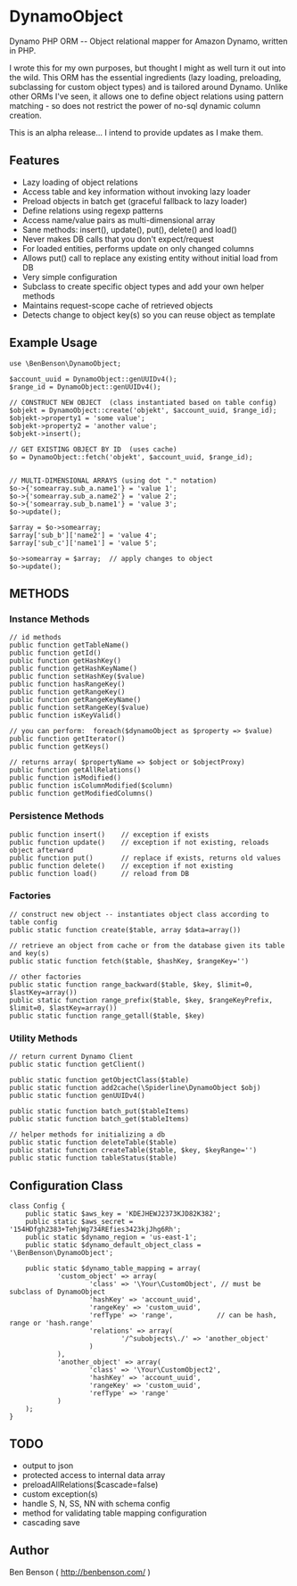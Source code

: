 DynamoObject
============

Dynamo PHP ORM  --  Object relational mapper for Amazon Dynamo, written in PHP.

I wrote this for my own purposes, but thought I might as well turn it out into the wild.  This ORM has the essential ingredients (lazy loading, preloading, subclassing for custom object types) and is tailored around Dynamo.  Unlike other ORMs I've seen, it allows one to define object relations using pattern matching - so does not restrict the power of no-sql dynamic column creation.

This is an alpha release...  I intend to provide updates as I make them.


## Features

* Lazy loading of object relations
* Access table and key information without invoking lazy loader
* Preload objects in batch get (graceful fallback to lazy loader)
* Define relations using regexp patterns
* Access name/value pairs as multi-dimensional array
* Sane methods: insert(), update(), put(), delete() and load()
* Never makes DB calls that you don't expect/request
* For loaded entities, performs update on only changed columns
* Allows put() call to replace any existing entity without initial load from DB
* Very simple configuration
* Subclass to create specific object types and add your own helper methods
* Maintains request-scope cache of retrieved objects
* Detects change to object key(s) so you can reuse object as template


## Example Usage

    use \BenBenson\DynamoObject;

    $account_uuid = DynamoObject::genUUIDv4();
    $range_id = DynamoObject::genUUIDv4();

    // CONSTRUCT NEW OBJECT  (class instantiated based on table config)
    $objekt = DynamoObject::create('objekt', $account_uuid, $range_id);
    $objekt->property1 = 'some value';
    $objekt->property2 = 'another value';
    $objekt->insert();

    // GET EXISTING OBJECT BY ID  (uses cache)
    $o = DynamoObject::fetch('objekt', $account_uuid, $range_id);
    

    // MULTI-DIMENSIONAL ARRAYS (using dot "." notation)
    $o->{'somearray.sub_a.name1'} = 'value 1';
    $o->{'somearray.sub_a.name2'} = 'value 2';
    $o->{'somearray.sub_b.name1'} = 'value 3';
    $o->update();

    $array = $o->somearray;
    $array['sub_b']['name2'] = 'value 4';
    $array['sub_c']['name1'] = 'value 5';

    $o->somearray = $array;  // apply changes to object
    $o->update();
    

## METHODS
### Instance Methods

    // id methods
	public function getTableName()
    public function getId()
    public function getHashKey()
    public function getHashKeyName()    
	public function setHashKey($value)
	public function hasRangeKey()
    public function getRangeKey()
    public function getRangeKeyName()
	public function setRangeKey($value)
	public function isKeyValid()

	// you can perform:  foreach($dynamoObject as $property => $value)
	public function getIterator()
	public function getKeys()

	// returns array( $propertyName => $object or $objectProxy)
	public function getAllRelations()
	public function isModified()
	public function isColumnModified($column)
	public function getModifiedColumns()


### Persistence Methods

    public function insert()    // exception if exists
    public function update()    // exception if not existing, reloads object afterward
    public function put()       // replace if exists, returns old values
    public function delete()    // exception if not existing
    public function load()      // reload from DB


### Factories

	// construct new object -- instantiates object class according to table config
	public static function create($table, array $data=array())

	// retrieve an object from cache or from the database given its table and key(s)
	public static function fetch($table, $hashKey, $rangeKey='')

    // other factories
    public static function range_backward($table, $key, $limit=0, $lastKey=array())
	public static function range_prefix($table, $key, $rangeKeyPrefix, $limit=0, $lastKey=array())
	public static function range_getall($table, $key)


### Utility Methods

	// return current Dynamo Client
	public static function getClient()
    
    public static function getObjectClass($table)
	public static function add2cache(\Spiderline\DynamoObject $obj)
    public static function genUUIDv4()
    
    public static function batch_put($tableItems)
    public static function batch_get($tableItems)

	// helper methods for initializing a db
	public static function deleteTable($table)
    public static function createTable($table, $key, $keyRange='')
    public static function tableStatus($table)



## Configuration Class

    class Config {
        public static $aws_key = 'KDEJHEWJ2373KJD82K382';
        public static $aws_secret = '154HDfgh2383+TehjWg734REfies3423kjJhg6Rh';
        public static $dynamo_region = 'us-east-1';
        public static $dynamo_default_object_class = '\BenBenson\DynamoObject';

        public static $dynamo_table_mapping = array(
                'custom_object' => array(
                        'class' => '\Your\CustomObject', // must be subclass of DynamoObject
                        'hashKey' => 'account_uuid',
                        'rangeKey' => 'custom_uuid',
			            'refType' => 'range',   		// can be hash, range or 'hash.range'
                        'relations' => array(
                                '/^subobjects\./' => 'another_object'
                        )
                ),
                'another_object' => array(
                        'class' => '\Your\CustomObject2',
                        'hashKey' => 'account_uuid',
                        'rangeKey' => 'custom_uuid',
			            'refType' => 'range'
                )
        );
    }


## TODO

* output to json
* protected access to internal data array
* preloadAllRelations($cascade=false)
* custom exception(s)
* handle S, N, SS, NN with schema config
* method for validating table mapping configuration
* cascading save


## Author 

Ben Benson ( http://benbenson.com/ )

